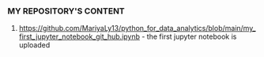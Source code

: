 ### MY REPOSITORY'S CONTENT
1. https://github.com/MariyaLy13/python_for_data_analytics/blob/main/my_first_jupyter_notebook_git_hub.ipynb - the first jupyter notebook is uploaded
